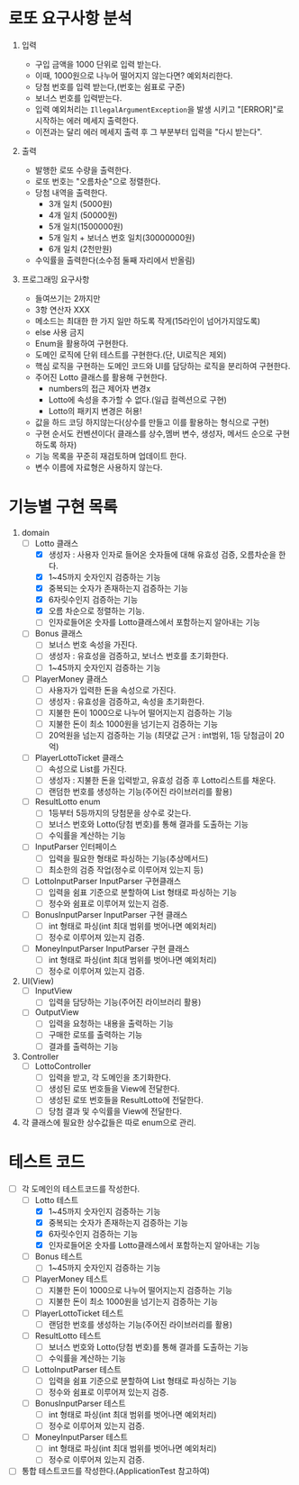 # 로또 요구사항 분석

1. 입력
    - 구입 금액을 1000 단위로 입력 받는다.
    - 이때, 1000원으로 나누어 떨어지지 않는다면? 예외처리한다.
    - 당첨 번호를 입력 받는다,(번호는 쉼표로 구준)
    - 보너스 번호를 입력받는다.
    - 입력 예외처리는 ```IllegalArgumentException```을 발생 시키고 "[ERROR]"로 시작하는 에러 메세지 출력한다.
    - 이전과는 달리 에러 메세지 출력 후 그 부분부터 입력을 "다시 받는다".

2. 출력
    - 발행한 로또 수량을 출력한다.
    - 로또 번호는 "오름차순"으로 정렬한다.
    - 당첨 내역을 출력한다.
        - 3개 일치 (5000원)
        - 4개 일치 (50000원)
        - 5개 일치(1500000원)
        - 5개 일치 + 보너스 번호 일치(30000000원)
        - 6개 일치 (2천만원)
    - 수익률을 출력한다(소수점 둘째 자리에서 반올림)

3. 프로그래밍 요구사항
    - 들여쓰기는 2까지만
    - 3항 연산자 XXX
    - 메소드는 최대한 한 가지 일만 하도록 작게(15라인이 넘어가지않도록)
    - else 사용 금지
    - Enum을 활용하여 구현한다.
    - 도메인 로직에 단위 테스트를 구현한다.(단, UI로직은 제외)
    - 핵심 로직을 구현하는 도메인 코드와 UI를 담당하는 로직을 분리하여 구현한다.
    - 주어진 Lotto 클래스를 활용해 구현한다.
        - numbers의 접근 제어자 변경x
        - Lotto에 속성을 추가할 수 없다.(일급 컬렉션으로 구현)
        - Lotto의 패키지 변경은 허용!
    - 값을 하드 코딩 하지않는다(상수를 만들고 이를 활용하는 형식으로 구현)
    - 구현 순서도 컨벤션이다( 클래스를 상수,멤버 변수, 생성자, 메서드 순으로 구현하도록 하자)
    - 기능 목록을 꾸준히 재검토하며 업데이트 한다.
    - 변수 이름에 자료형은 사용하지 않는다.

# 기능별 구현 목록

1. domain
    - [ ] Lotto 클래스
        - [x] 생성자 : 사용자 인자로 들어온 숫자들에 대해 유효성 검증, 오름차순을 한다.
        - [x] 1~45까지 숫자인지 검증하는 기능
        - [x] 중복되는 숫자가 존재하는지 검증하는 기능
        - [x] 6자릿수인지 검증하는 기능
        - [x] 오름 차순으로 정렬하는 기능.
        - [ ] 인자로들어온 숫자를 Lotto클래스에서 포함하는지 알아내는 기능

    - [ ] Bonus 클래스
        - [ ] 보너스 번호 속성을 가진다.
        - [ ] 생성자 : 유효성을 검증하고, 보너스 번호를 초기화한다.
        - [ ] 1~45까지 숫자인지 검증하는 기능

    - [ ] PlayerMoney 클래스
        - [ ] 사용자가 입력한 돈을 속성으로 가진다.
        - [ ] 생성자 : 유효성을 검증하고, 속성을 초기화한다.
        - [ ] 지불한 돈이 1000으로 나누어 떨어지는지 검증하는 기능
        - [ ] 지불한 돈이 최소 1000원을 넘기는지 검증하는 기능
        - [ ] 20억원을 넘는지 검증하는 기능 (최댓값 근거 : int범위, 1등 당첨금이 20억)

    - [ ] PlayerLottoTicket 클래스
        - [ ] 속성으로 List<Lotto>를 가진다.
        - [ ] 생성자 : 지불한 돈을 입력받고, 유효성 검증 후 Lotto리스트를 채운다.
        - [ ] 랜덤한 번호를 생성하는 기능(주어진 라이브러리를 활용)

    - [ ] ResultLotto enum
        - [ ] 1등부터 5등까지의 당첨문을 상수로 갖는다.
        - [ ] 보너스 번호와 Lotto(당첨 번호)를 통해 결과를 도출하는 기능
        - [ ] 수익률을 계산하는 기능

    - [ ] InputParser 인터페이스
        - [ ] 입력을 필요한 형태로 파싱하는 기능(추상메서드)
        - [ ] 최소한의 검증 작업(정수로 이루어져 있는지 등)

    - [ ] LottoInputParser InputParser 구현클래스
        - [ ] 입력을 쉼표 기준으로 분할하여 List<Integer> 형태로 파싱하는 기능
        - [ ] 정수와 쉼표로 이루어져 있는지 검증.

    - [ ] BonusInputParser InputParser 구현 클래스
        - [ ] int 형태로 파싱(int 최대 범위를 벗어나면 예외처리)
        - [ ] 정수로 이루어져 있는지 검증.

    - [ ] MoneyInputParser InputParser 구현 클래스
        - [ ] int 형태로 파싱(int 최대 범위를 벗어나면 예외처리)
        - [ ] 정수로 이루어져 있는지 검증.

2. UI(View)
    - [ ] InputView
        - [ ] 입력을 담당하는 기능(주어진 라이브러리 활용)

    - [ ] OutputView
        - [ ] 입력을 요청하는 내용을 출력하는 기능
        - [ ] 구매한 로또를 출력하는 기능
        - [ ] 결과를 출력하는 기능

3. Controller
    - [ ] LottoController
        - [ ] 입력을 받고, 각 도메인을 초기화한다.
        - [ ] 생성된 로또 번호들을 View에 전달한다.
        - [ ] 생성된 로또 번호들을 ResultLotto에 전달한다.
        - [ ] 당첨 결과 및 수익률을 View에 전달한다.

4. 각 클래스에 필요한 상수값들은 따로 enum으로 관리.

# 테스트 코드

- [ ] 각 도메인의 테스트코드를 작성한다.
    - [ ] Lotto 테스트
        - [x] 1~45까지 숫자인지 검증하는 기능
        - [x] 중복되는 숫자가 존재하는지 검증하는 기능
        - [x] 6자릿수인지 검증하는 기능
        - [x] 인자로들어온 숫자를 Lotto클래스에서 포함하는지 알아내는 기능

    - [ ] Bonus 테스트
        - [ ] 1~45까지 숫자인지 검증하는 기능

    - [ ] PlayerMoney 테스트
        - [ ] 지불한 돈이 1000으로 나누어 떨어지는지 검증하는 기능
        - [ ] 지불한 돈이 최소 1000원을 넘기는지 검증하는 기능

    - [ ] PlayerLottoTicket 테스트
        - [ ] 랜덤한 번호를 생성하는 기능(주어진 라이브러리를 활용)

    - [ ] ResultLotto 테스트
        - [ ] 보너스 번호와 Lotto(당첨 번호)를 통해 결과를 도출하는 기능
        - [ ] 수익률을 계산하는 기능

    - [ ] LottoInputParser 테스트
        - [ ] 입력을 쉼표 기준으로 분할하여 List<Integer> 형태로 파싱하는 기능
        - [ ] 정수와 쉼표로 이루어져 있는지 검증.

    - [ ] BonusInputParser 테스트
        - [ ] int 형태로 파싱(int 최대 범위를 벗어나면 예외처리)
        - [ ] 정수로 이루어져 있는지 검증.

    - [ ] MoneyInputParser 테스트
        - [ ] int 형태로 파싱(int 최대 범위를 벗어나면 예외처리)
        - [ ] 정수로 이루어져 있는지 검증.

- [ ] 통합 테스트코드를 작성한다.(ApplicationTest 참고하여)